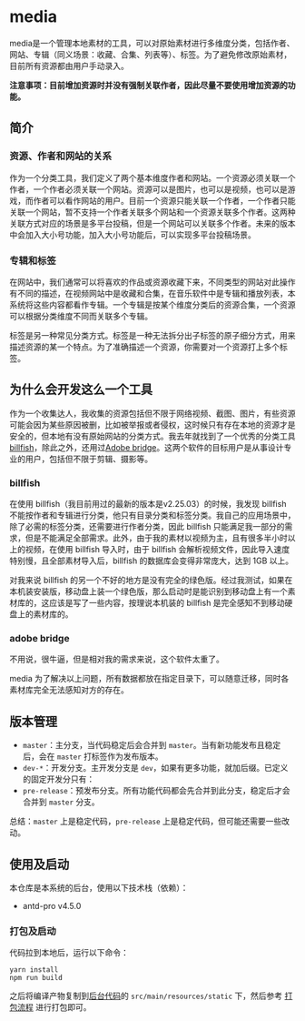 # media

media是一个管理本地素材的工具，可以对原始素材进行多维度分类，包括作者、网站、专辑（同义场景：收藏、合集、列表等）、标签。为了避免修改原始素材，目前所有资源都由用户手动录入。

**注意事项：目前增加资源时并没有强制关联作者，因此尽量不要使用增加资源的功能。**

## 简介

### 资源、作者和网站的关系

作为一个分类工具，我们定义了两个基本维度作者和网站。一个资源必须关联一个作者，一个作者必须关联一个网站。资源可以是图片，也可以是视频，也可以是游戏，而作者可以看作网站的用户。目前一个资源只能关联一个作者，一个作者只能关联一个网站，暂不支持一个作者关联多个网站和一个资源关联多个作者。这两种关联方式对应的场景是多平台投稿，但是一个网站可以关联多个作者。未来的版本中会加入大小号功能，加入大小号功能后，可以实现多平台投稿场景。

### 专辑和标签

在网站中，我们通常可以将喜欢的作品或资源收藏下来，不同类型的网站对此操作有不同的描述，在视频网站中是收藏和合集，在音乐软件中是专辑和播放列表，本系统将这些内容都看作专辑。一个专辑是按某个维度分类后的资源合集，一个资源可以根据分类维度不同而关联多个专辑。

标签是另一种常见分类方式。标签是一种无法拆分出子标签的原子细分方式，用来描述资源的某一个特点。为了准确描述一个资源，你需要对一个资源打上多个标签。

## 为什么会开发这么一个工具

作为一个收集达人，我收集的资源包括但不限于网络视频、截图、图片，有些资源可能会因为某些原因被删，比如被举报或者侵权，这时候只有存在本地的资源才是安全的，但本地有没有原始网站的分类方式。我去年就找到了一个优秀的分类工具[billfish](https://www.billfish.cn/)，除此之外，还用过[Adobe bridge](https://www.adobe.com/cn/products/bridge.html)。这两个软件的目标用户是从事设计专业的用户，包括但不限于剪辑、摄影等。

### billfish

在使用 billfish（我目前用过的最新的版本是v2.25.03）的时候，我发现 billfish 不能按作者和专辑进行分类，他只有目录分类和标签分类。我自己的应用场景中，除了必需的标签分类，还需要进行作者分类，因此 billfish 只能满足我一部分的需求，但是不能满足全部需求。此外，由于我的素材以视频为主，且有很多半小时以上的视频，在使用 billfish 导入时，由于 billfish 会解析视频文件，因此导入速度特别慢，且全部素材导入后，billfish 的数据库会变得非常庞大，达到 1GB 以上。

对我来说 billfish 的另一个不好的地方是没有完全的绿色版。经过我测试，如果在本机装安装版，移动盘上装一个绿色版，那么启动时是能识别到移动盘上有一个素材库的，这应该是写了一些内容，按理说本机装的 billfish 是完全感知不到移动硬盘上的素材库的。

### adobe bridge

不用说，很牛逼，但是相对我的需求来说，这个软件太重了。

media 为了解决以上问题，所有数据都放在指定目录下，可以随意迁移，同时各素材库完全无法感知对方的存在。

## 版本管理

- `master`：主分支，当代码稳定后会合并到 `master`。当有新功能发布且稳定后，会在 `master` 打标签作为发布版本。
- `dev-*`：开发分支。主开发分支是 `dev`，如果有更多功能，就加后缀。已定义的固定开发分只有：
- `pre-release`：预发布分支。所有功能代码都会先合并到此分支，稳定后才会合并到 `master` 分支。

总结：`master` 上是稳定代码，`pre-release` 上是稳定代码，但可能还需要一些改动。

## 使用及启动

本仓库是本系统的后台，使用以下技术栈（依赖）：

- antd-pro v4.5.0

### 打包及启动

代码拉到本地后，运行以下命令：

```
yarn install
npm run build
```

之后将编译产物复制到[后台代码](https://github.com/wrote-code/media)的 `src/main/resources/static` 下，然后参考 [打包流程](https://github.com/wrote-code/media/blob/master/readme.md#%E6%89%93%E5%8C%85%E5%8F%8A%E5%90%AF%E5%8A%A8) 进行打包即可。
